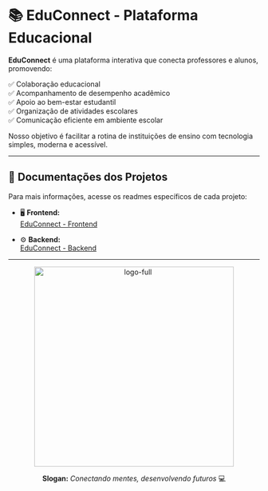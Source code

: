 # 📚 EduConnect - Plataforma Educacional

**EduConnect** é uma plataforma interativa que conecta professores e alunos, promovendo:

✅ Colaboração educacional  
✅ Acompanhamento de desempenho acadêmico  
✅ Apoio ao bem-estar estudantil  
✅ Organização de atividades escolares  
✅ Comunicação eficiente em ambiente escolar

Nosso objetivo é facilitar a rotina de instituições de ensino com tecnologia simples, moderna e acessível.

---

## 🔗 Documentações dos Projetos

Para mais informações, acesse os readmes específicos de cada projeto:

- 🖥️ **Frontend:**  
  [EduConnect - Frontend](https://github.com/andretheodoro/EduConnect/blob/main/frontend/README.md)

- ⚙️ **Backend:**  
  [EduConnect - Backend](https://github.com/andretheodoro/EduConnect/blob/main/backend/README.md)

---

<p align="center">
  <img src="https://github.com/user-attachments/assets/87156d96-9bcc-4d5b-8e01-d01efaeb5e56" alt="logo-full" width="400"/>
</p>

<p align="center">
  <strong>Slogan:</strong> <em>Conectando mentes, desenvolvendo futuros</em> 💻
</p>
